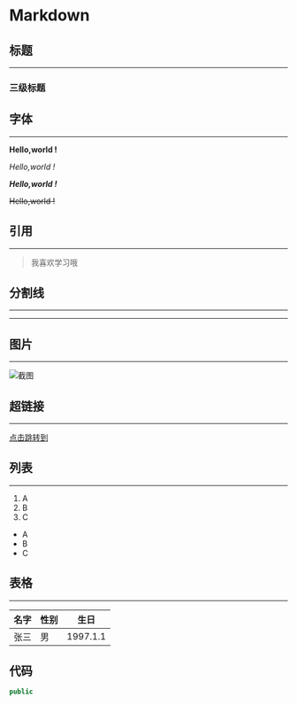 # Markdown

## 标题

---

### 三级标题



## 字体

---



**Hello,world !**

*Hello,world !*

***Hello,world !***

~~Hello,world !~~

## 引用

---

> 我喜欢学习哦

## 分割线

---

***

## 图片

---

![截图]()

## 超链接

---



[点击跳转到](https://github.com/KevinZonda/TranslateProject)

## 列表

---

1. A
2. B
3. C

- A
- B
- C

## 表格

---

名字|性别|生日
--|--|--
张三|男|1997.1.1

## 代码

``` java
public
```

```java

```

